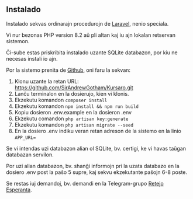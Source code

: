 ## Instalado

Instalado sekvas ordinarajn procedurojn de [Laravel](https://laravel.com/docs/11.x/installation), nenio speciala.

Vi nur bezonas PHP version 8.2 aǔ pli altan kaj iu ajn lokalan retservan sistemon.

Ĉi-sube estas priskribita instalado uzante SQLite databazon, por kiu ne necesas instali io ajn.

Por la sistemo prenita de [Github](https://github.com/sirandrewgotham/kursaro), oni faru la sekvan:

1. Klonu uzante la retan URL: https://github.com/SirAndrewGotham/Kursaro.git
2. Lanĉu terminalon en la dosierujo, kien vi klonis.
3. Ekzekutu komandon `composer install`
4. Ekzekutu komandon `npm install && npm run build`
5. Kopiu dosieron .env.example en la dosieron .env
6. Ekzekutu comandon `php artisan key:generate`
7. Ekzekutu komandon `php artisan migrate --seed`
8. En la dosiero .env indiku veran retan adreson de la sistemo en la linio `APP_URL=`

Se vi intendas uzi databazon alian ol SQLite, bv. certigi, ke vi havas taŭgan databazan servilon.

Por uzi alian databazon, bv. shanĝi informojn pri la uzata databazo en la dosiero .env post la paŝo 5 supre, kaj sekvu ekzekutante paŝojn 6-8 poste.

Se restas iuj demandoj, bv. demandi en la Telegram-grupo [Retejo Esperanta](https://t.me/retejoesperanta).
